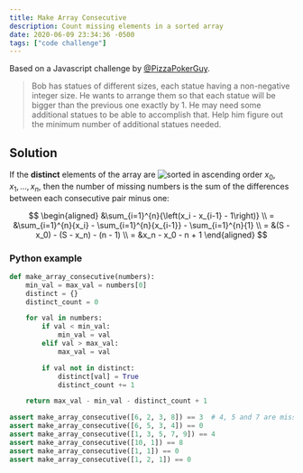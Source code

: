 ```yaml
---
title: Make Array Consecutive
description: Count missing elements in a sorted array
date: 2020-06-09 23:34:36 -0500
tags: ["code challenge"]
---
```


Based on a Javascript challenge by [@PizzaPokerGuy][1].

> Bob has statues of different sizes, each statue having a non-negative integer size. He wants to arrange them so that each statue will be bigger than the previous one exactly by 1. He may need some additional statues to be able to accomplish that. Help him figure out the minimum number of additional statues needed.

## Solution

If the **distinct** elements of the array are ![sorted](/home/spoton/Desktop/blog/sorted.gif) in ascending order $x_0,x_1,...,x_n$, then the number of missing numbers is the sum of the differences between each consecutive pair minus one:

$$
\begin{aligned}
&\sum_{i=1}^{n}{\left(x_i - x_{i-1} - 1\right)} \\
= &\sum_{i=1}^{n}{x_i} - \sum_{i=1}^{n}{x_{i-1}} - \sum_{i=1}^{n}{1} \\
= &(S - x_0) - (S - x_n) - (n - 1) \\
= &x_n - x_0 - n + 1
\end{aligned}
$$

### Python example

```python
def make_array_consecutive(numbers):
    min_val = max_val = numbers[0]
    distinct = {}
    distinct_count = 0

    for val in numbers:
        if val < min_val:
            min_val = val
        elif val > max_val:
            max_val = val

        if val not in distinct:
            distinct[val] = True
            distinct_count += 1

    return max_val - min_val - distinct_count + 1

assert make_array_consecutive([6, 2, 3, 8]) == 3  # 4, 5 and 7 are missing
assert make_array_consecutive([6, 5, 3, 4]) == 0
assert make_array_consecutive([1, 3, 5, 7, 9]) == 4
assert make_array_consecutive([10, 1]) == 8
assert make_array_consecutive([1, 1]) == 0
assert make_array_consecutive([1, 2, 1]) == 0
```

[1]: https://twitter.com/PizzaPokerGuy
